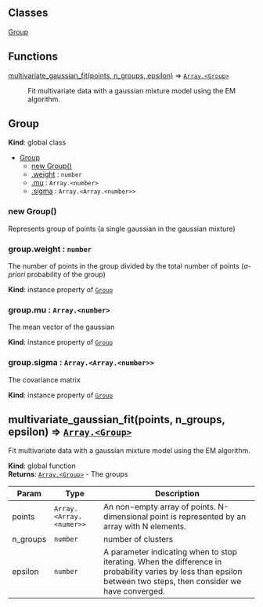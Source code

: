 ## Classes

<dl>
<dt><a href="#Group">Group</a></dt>
<dd></dd>
</dl>

## Functions

<dl>
<dt><a href="#multivariate_gaussian_fit">multivariate_gaussian_fit(points, n_groups, epsilon)</a> ⇒ <code><a href="#Group">Array.&lt;Group&gt;</a></code></dt>
<dd><p>Fit multivariate data with a gaussian mixture model using the EM algorithm.</p>
</dd>
</dl>

<a name="Group"></a>

## Group
**Kind**: global class  

* [Group](#Group)
    * [new Group()](#new_Group_new)
    * [.weight](#Group+weight) : <code>number</code>
    * [.mu](#Group+mu) : <code>Array.&lt;number&gt;</code>
    * [.sigma](#Group+sigma) : <code>Array.&lt;Array.&lt;number&gt;&gt;</code>

<a name="new_Group_new"></a>

### new Group()
Represents group of points (a single gaussian in the gaussian mixture)

<a name="Group+weight"></a>

### group.weight : <code>number</code>
The number of points in the group divided by the total number of points
(*a-priori* probability of the group)

**Kind**: instance property of <code>[Group](#Group)</code>  
<a name="Group+mu"></a>

### group.mu : <code>Array.&lt;number&gt;</code>
The mean vector of the gaussian

**Kind**: instance property of <code>[Group](#Group)</code>  
<a name="Group+sigma"></a>

### group.sigma : <code>Array.&lt;Array.&lt;number&gt;&gt;</code>
The covariance matrix

**Kind**: instance property of <code>[Group](#Group)</code>  
<a name="multivariate_gaussian_fit"></a>

## multivariate_gaussian_fit(points, n_groups, epsilon) ⇒ <code>[Array.&lt;Group&gt;](#Group)</code>
Fit multivariate data with a gaussian mixture model using the EM algorithm.

**Kind**: global function  
**Returns**: <code>[Array.&lt;Group&gt;](#Group)</code> - The groups  

| Param | Type | Description |
| --- | --- | --- |
| points | <code>Array.&lt;Array.&lt;numer&gt;&gt;</code> | An non-empty array of points. N-dimensional point is represented by an array with N elements. |
| n_groups | <code>number</code> | number of clusters |
| epsilon | <code>number</code> | A parameter indicating when to stop iterating. When the difference in probability varies by less than epsilon between two steps, then consider we have converged. |


